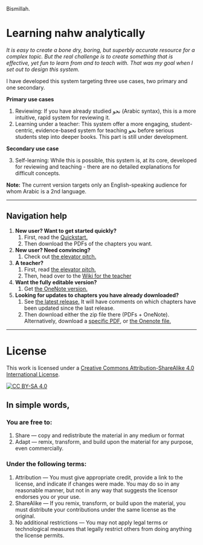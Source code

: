 Bismillah.

# Learning nahw analytically

_It is easy to create a bone dry, boring, but superbly accurate resource for a complex topic. But the real challenge is to create something that is effective, yet fun to learn from and to teach with. That was my goal when I set out to design this system._

I have developed this system targeting three use cases, two primary and one secondary.

**Primary use cases**
1. Reviewing: If you have already studied نحو (Arabic syntax), this is a more intuitive, rapid system for reviewing it.
2. Learning under a teacher: This system offer a more engaging, student-centric, evidence-based system for teaching نحو before serious students step into deeper books. This part is still under development.

**Secondary use case**

3. Self-learning: While this is possible, this system is, at its core, developed for reviewing and teaching - there are no detailed explanations for difficult concepts.

**Note:** The current version targets only an English-speaking audience for whom Arabic is a 2nd language.

--------
## Navigation help
1. **New user? Want to get started quickly?**
	1. First, read the [Quickstart.](https://github.com/zahidsyed/learning-nahw-analytically/blob/main/pdf/00%20-%20Quickstart.pdf)
	2. Then download the PDFs of the chapters you want.
2. **New user? Need convincing?**
	1. Check out [the elevator pitch.](https://github.com/zahidsyed/learning-nahw-analytically/blob/main/pdf/00%20-%20The%20elevator%20pitch.pdf)
3. **A teacher?**
	1. First, read [the elevator pitch.](https://github.com/zahidsyed/learning-nahw-analytically/blob/main/pdf/00%20-%20The%20elevator%20pitch.pdf)
	2. Then, head over to the [Wiki for the teacher](https://github.com/zahidsyed/learning-nahw-analytically/blob/main/pdf/00%20-%20Wiki%20-%20for%20the%20teacher.pdf)
4. **Want the fully editable version?**
	1. Get [the OneNote version.](https://github.com/zahidsyed/learning-nahw-analytically/tree/main/onenote)
5. **Looking for updates to chapters you have already downloaded?**
  	1. See [the latest release.](https://github.com/zahidsyed/learning-nahw-analytically/releases/latest) It will have comments on which chapters have been updated since the last release.
  	2. Then download either the zip file there (PDFs + OneNote). Alternatively, download a [specific PDF](https://github.com/zahidsyed/learning-nahw-analytically/tree/main/pdf), or [the Onenote file.](https://github.com/zahidsyed/learning-nahw-analytically/tree/main/onenote)


--------
# License
This work is licensed under a
[Creative Commons Attribution-ShareAlike 4.0 International License][cc-by-sa].

[![CC BY-SA 4.0][cc-by-sa-image]][cc-by-sa]

[cc-by-sa]: http://creativecommons.org/licenses/by-sa/4.0/
[cc-by-sa-image]: https://licensebuttons.net/l/by-sa/4.0/88x31.png
[cc-by-sa-shield]: https://img.shields.io/badge/License-CC%20BY--SA%204.0-lightgrey.svg

## In simple words,
### You are free to:
1. Share — copy and redistribute the material in any medium or format
2. Adapt — remix, transform, and build upon the material
for any purpose, even commercially.

### Under the following terms:
1. Attribution — You must give appropriate credit, provide a link to the license, and indicate if changes were made. You may do so in any reasonable manner, but not in any way that suggests the licensor endorses you or your use.
2. ShareAlike — If you remix, transform, or build upon the material, you must distribute your contributions under the same license as the original.
3. No additional restrictions — You may not apply legal terms or technological measures that legally restrict others from doing anything the license permits.

